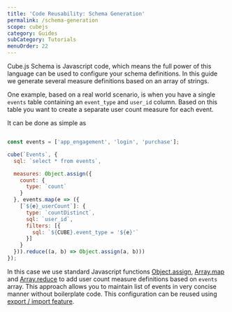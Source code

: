 ```yaml
---
title: 'Code Reusability: Schema Generation'
permalink: /schema-generation
scope: cubejs
category: Guides
subCategory: Tutorials
menuOrder: 22
---
```


Cube.js Schema is Javascript code, which means the full power of this language can be used to configure your schema definitions.
In this guide we generate several measure definitions based on an array of strings.

One example, based on a real world scenario, is when you have a single `events` table containing an `event_type` and `user_id` column. Based on this table you want to create a separate user count measure for each event.

It can be done as simple as

```javascript

const events = ['app_engagement', 'login', 'purchase'];

cube(`Events`, {
  sql: `select * from events`,

  measures: Object.assign({
    count: {
      type: `count`
    }
  }, events.map(e => ({
    [`${e}_userCount`]: {
      type: `countDistinct`,
      sql: `user_id`,
      filters: [{
        sql: `${CUBE}.event_type = '${e}'`
      }]
    }
  })).reduce((a, b) => Object.assign(a, b)))
});
```

In this case we use standard Javascript functions [Object.assign](https://developer.mozilla.org/en-US/docs/Web/JavaScript/Reference/Global_Objects/Object/assign), [Array.map](https://developer.mozilla.org/en-US/docs/Web/JavaScript/Reference/Global_Objects/Array/map) and [Array.reduce](https://developer.mozilla.org/en-US/docs/Web/JavaScript/Reference/Global_Objects/Array/reduce) to add user count measure definitions based on `events` array.
This approach allows you to maintain list of events in very concise manner without boilerplate code.
This configuration can be reused using [export / import feature](export-import).
